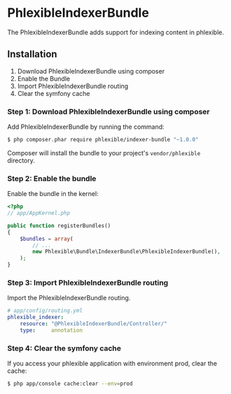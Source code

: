 PhlexibleIndexerBundle
======================

The PhlexibleIndexerBundle adds support for indexing content in phlexible.

Installation
------------

1. Download PhlexibleIndexerBundle using composer
2. Enable the Bundle
3. Import PhlexibleIndexerBundle routing
4. Clear the symfony cache

### Step 1: Download PhlexibleIndexerBundle using composer

Add PhlexibleIndexerBundle by running the command:

``` bash
$ php composer.phar require phlexible/indexer-bundle "~1.0.0"
```

Composer will install the bundle to your project's `vendor/phlexible` directory.

### Step 2: Enable the bundle

Enable the bundle in the kernel:

``` php
<?php
// app/AppKernel.php

public function registerBundles()
{
    $bundles = array(
        // ...
        new Phlexible\Bundle\IndexerBundle\PhlexibleIndexerBundle(),
    );
}
```

### Step 3: Import PhlexibleIndexerBundle routing

Import the PhlexibleIndexerBundle routing.

``` yaml
# app/config/routing.yml
phlexible_indexer:
    resource: "@PhlexibleIndexerBundle/Controller/"
    type:     annotation
```

### Step 4: Clear the symfony cache

If you access your phlexible application with environment prod, clear the cache:

``` bash
$ php app/console cache:clear --env=prod
```
